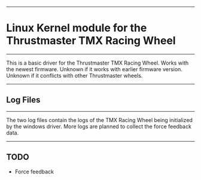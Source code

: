 ***
# Linux Kernel module for the Thrustmaster TMX Racing Wheel

***
This is a basic driver for the Thrustmaster TMX Racing Wheel.
Works with the newest firmware. Unknown if it works with earlier
firmware version. Unknown if it conflicts with other Thrustmaster
wheels.

***
## Log Files

***
The two log files contain the logs of the TMX Racing Wheel being
initialized by the windows driver. More logs are planned to
collect the force feedback data.

***
## TODO

- Force feedback
